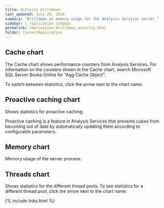 ```yaml
---
title: Activity drilldown
last_updated: July 29, 2016
summary: "Drilldown on memory usage for the Analysis Services server."
sidebar: c_replication_sidebar
permalink: replication_drilldown_activity.html
folder: ConnectReplication
---
```


## Cache chart
The Cache chart shows performance counters from Analysis Services. For information on the counters shown in the Cache chart, search Microsoft SQL Server Books Online for "Agg Cache Object".

To switch between statistics, click the arrow next to the chart name.

## Proactive caching chart
Shows statistics for proactive caching.

Proactive caching is a feature in Analysis Services that prevents cubes from becoming out of date by automatically updating them according to configurable parameters.

## Memory chart
Memory usage of the server process.

## Threads chart 
Shows statistics for the different thread pools. To see statistics for a different thread pool, click the arrow next to the chart name.



{% include links.html %}
